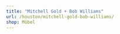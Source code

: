 ```yaml
---
title: "Mitchell Gold + Bob Williams"
url: /houston/mitchell-gold-bob-williams/
shop: Möbel
---
```

